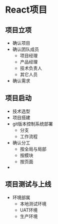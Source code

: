 # React项目

## 项目立项
* 确认项目
* 确认团队成员
    * 项目经理
    * 产品经理
    * 技术负责人
    * 其它人员
* 确认需求


## 项目启动
* 技术选型
* 项目搭建
* git版本控制系统部署
    * 分支
    * 工作流程
* 确认分工
    * 按全局与局部
    * 按模块
    * 按页面
* 

## 项目测试与上线
* 环境部属
    * 本地测试环境
    * UAT环境
    * 生产环境

